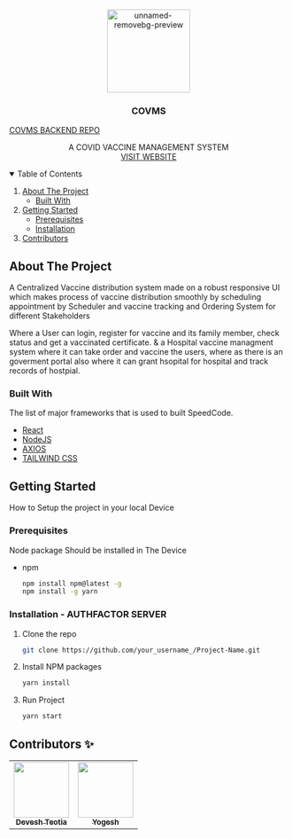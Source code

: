 


<!-- PROJECT LOGO -->
<br />
<p align="center">
  <a>
    <img src="https://i.ibb.co/C9STVrD/vaccinelogo-removebg-preview.png"  alt="unnamed-removebg-preview" width="150px" height:"150px">
  </a>

  <h3 align="center">COVMS</h3>
   <a href="https://github.com/deveshteotia12/Corona_Vaccine">COVMS BACKEND REPO</a>
  <p align="center">
    A COVID VACCINE MANAGEMENT SYSTEM
    <br />
    <a href="https://covms-df995.web.app/">VISIT WEBSITE</a>
  </p>
  
</p>



<!-- TABLE OF CONTENTS -->
<details open="open">
  <summary>Table of Contents</summary>
  <ol>
    <li>
      <a href="#about-the-project">About The Project</a>
      <ul>
        <li><a href="#built-with">Built With</a></li>
      </ul>
    </li>
    <li>
      <a href="#getting-started">Getting Started</a>
      <ul>
        <li><a href="#prerequisites">Prerequisites</a></li>
        <li><a href="#installation">Installation</a></li>
      </ul>
    </li>
    <li><a href="#contributors">Contributors</a></li>
  </ol>
</details>



<!-- ABOUT THE PROJECT -->
## About The Project
A Centralized Vaccine distribution system made on a robust responsive UI which makes process of vaccine distribution smoothly by scheduling appointment by Scheduler and vaccine tracking and Ordering System for different Stakeholders

Where a User can login, register for vaccine and its family member, check status and get a vaccinated certificate.
& a Hospital vaccine managment system where it can take order and vaccine the users, where as there is an goverment portal also where it can grant hsopital for hospital and track records of hostpial.

### Built With

The list of major frameworks that is used to built SpeedCode.
* [React](https://getbootstrap.com)
* [NodeJS](https://getbootstrap.com)
* [AXIOS](https://getbootstrap.com)
* [TAILWIND CSS](https://getbootstrap.com)


<!-- GETTING STARTED -->
## Getting Started

How to Setup the project in your local Device

### Prerequisites

Node package Should be installed in The Device
* npm
  ```sh
  npm install npm@latest -g
  npm install -g yarn
  ```

### Installation - AUTHFACTOR SERVER


1. Clone the repo
   ```sh
   git clone https://github.com/your_username_/Project-Name.git
   ```
2. Install NPM packages
   ```sh
   yarn install
   ```
4. Run Project
   ```sh
   yarn start
   ```


## Contributors ✨
<!-- ALL-CONTRIBUTORS-LIST:START - Do not remove or modify this section -->
<!-- prettier-ignore-start -->
<!-- markdownlint-disable -->
<table>
  <tr>
    <td align="center"><a href="https://github.com/deveshteotia12"><img src="https://github.com/deveshteotia12.png?size=100" width="100px;" alt=""/><br /><sub><b>Devesh Teotia</b></sub></a><br /></td>
    <td align="center"><a href="https://github.com/yogeshrdr"><img src="https://github.com/yogeshrdr.png?size=100" width="100px;" alt=""/><br /><sub><b>Yogesh</b></sub></a><br /></td>
  </tr>
</table>



